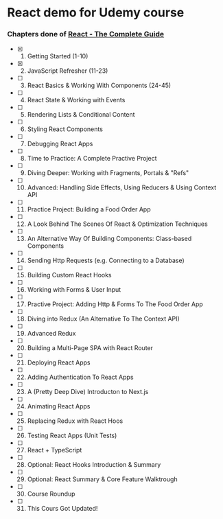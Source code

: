 # React demo for Udemy course

### Chapters done of [React - The Complete Guide](https://www.udemy.com/course/react-the-complete-guide-incl-redux)

-   [x] 1. Getting Started (1-10)
-   [x] 2. JavaScript Refresher (11-23)
-   [ ] 3. React Basics & Working With Components (24-45)
-   [ ] 4. React State & Working with Events
-   [ ] 5. Rendering Lists & Conditional Content
-   [ ] 6. Styling React Components
-   [ ] 7. Debugging React Apps
-   [ ] 8. Time to Practice: A Complete Practive Project
-   [ ] 9. Diving Deeper: Working with Fragments, Portals & "Refs"
-   [ ] 10. Advanced: Handling Side Effects, Using Reducers & Using Context API
-   [ ] 11. Practice Project: Building a Food Order App
-   [ ] 12. A Look Behind The Scenes Of React & Optimization Techniques
-   [ ] 13. An Alternative Way Of Building Components: Class-based Components
-   [ ] 14. Sending Http Requests (e.g. Connecting to a Database)
-   [ ] 15. Building Custom React Hooks
-   [ ] 16. Working with Forms & User Input
-   [ ] 17. Practive Project: Adding Http & Forms To The Food Order App
-   [ ] 18. Diving into Redux (An Alternative To The Context API)
-   [ ] 19. Advanced Redux
-   [ ] 20. Building a Multi-Page SPA with React Router
-   [ ] 21. Deploying React Apps
-   [ ] 22. Adding Authentication To React Apps
-   [ ] 23. A (Pretty Deep Dive) Introducton to Next.js
-   [ ] 24. Animating React Apps
-   [ ] 25. Replacing Redux with React Hoos
-   [ ] 26. Testing React Apps (Unit Tests)
-   [ ] 27. React + TypeScript
-   [ ] 28. Optional: React Hooks Introduction & Summary
-   [ ] 29. Optional: React Summary & Core Feature Walktrough
-   [ ] 30. Course Roundup
-   [ ] 31. This Cours Got Updated!

